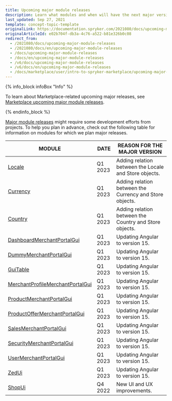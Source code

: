 ```yaml
---
title: Upcoming major module releases
description: Learn what modules and when will have the next major versions release
last_updated: Sep 27, 2021
template: concept-topic-template
originalLink: https://documentation.spryker.com/2021080/docs/upcoming-major-module-releases
originalArticleId: e02b704f-db3a-4c76-a522-b81e326b0c08
redirect_from:
  - /2021080/docs/upcoming-major-module-releases
  - /2021080/docs/en/upcoming-major-module-releases
  - /docs/upcoming-major-module-releases
  - /docs/en/upcoming-major-module-releases
  - /v6/docs/upcoming-major-module-releases
  - /v6/docs/en/upcoming-major-module-releases
  - /docs/marketplace/user/intro-to-spryker-marketplace/upcoming-major-module-releases.html
---
```


{% info_block infoBox "Info" %}

To learn about Marketplace-related upcoming major releases, see [Marketplace upcoming major module releases](/docs/marketplace/user/intro-to-spryker-marketplace/upcoming-major-module-releases.html).

{% endinfo_block %}

[Major module releases](/docs/scos/dev/architecture/module-api/semantic-versioning-major-vs.-minor-vs.-patch-release.html) might require some development efforts from projects. To help you plan in advance, check out the following table for information on modules for which we plan major releases.

| MODULE | DATE | REASON FOR THE MAJOR VERSION |
| --- | --- | --- |
| [Locale](https://github.com/spryker/locale) | Q1 2023 | Adding relation between the Locale and Store objects. |
| [Currency](https://github.com/spryker/currency) | Q1 2023 | Adding relation between the Currency and Store objects. |
| [Country](https://github.com/spryker/country) | Q1 2023 | Adding relation between the Country and Store objects. |
| [DashboardMerchantPortalGui](https://github.com/spryker/dashboard-merchant-portal-gui) | Q1 2023 | Updating Angular to version 15. |
| [DummyMerchantPortalGui](https://github.com/spryker/dummy-merchant-portal-gui) | Q1 2023 | Updating Angular to version 15. |
| [GuiTable](https://github.com/spryker/gui-table) | Q1 2023 | Updating Angular to version 15. |
| [MerchantProfileMerchantPortalGui](https://github.com/spryker/merchant-profile-merchant-portal-gui) | Q1 2023 | Updating Angular to version 15. |
| [ProductMerchantPortalGui](https://github.com/spryker/product-merchant-portal-gui) | Q1 2023 | Updating Angular to version 15. |
| [ProductOfferMerchantPortalGui](https://github.com/spryker/product-offer-merchant-portal-gui) | Q1 2023 | Updating Angular to version 15. |
| [SalesMerchantPortalGui](https://github.com/spryker/sales-merchant-portal-gui) | Q1 2023 | Updating Angular to version 15. |
| [SecurityMerchantPortalGui](https://github.com/spryker/security-merchant-portal-gui) | Q1 2023 | Updating Angular to version 15. |
| [UserMerchantPortalGui](https://github.com/spryker/user-merchant-portal-gui) | Q1 2023 | Updating Angular to version 15. |
| [ZedUi](https://github.com/spryker/zed-ui) | Q1 2023 | Updating Angular to version 15. |
| [ShopUi](https://github.com/spryker-shop/shop-ui) | Q4 2022 | New UI and UX improvements. |

